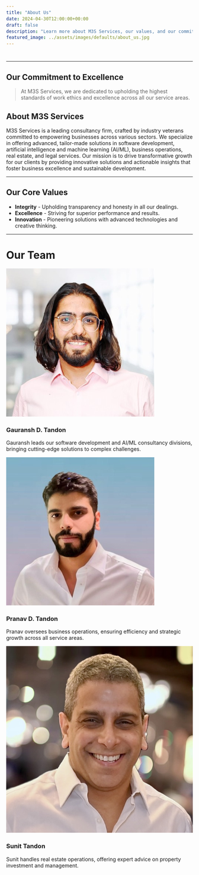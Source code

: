 ```yaml
---
title: "About Us"
date: 2024-04-30T12:00:00+00:00
draft: false
description: "Learn more about M3S Services, our values, and our commitment to providing top-tier consultancy across multiple domains."
featured_image: ../assets/images/defaults/about_us.jpg
---
```

#  

---------------------------------------------------------


## Our Commitment to Excellence
> At M3S Services, we are dedicated to upholding the highest standards of work ethics and excellence across all our service areas.

## About M3S Services

M3S Services is a leading consultancy firm, crafted by industry veterans committed to empowering businesses across various sectors. We specialize in offering advanced, tailor-made solutions in software development, artificial intelligence and machine learning (AI/ML), business operations, real estate, and legal services. Our mission is to drive transformative growth for our clients by providing innovative solutions and actionable insights that foster business excellence and sustainable development.

---------------------------------------------------------

## Our Core Values
- **Integrity** - Upholding transparency and honesty in all our dealings.
- **Excellence** - Striving for superior performance and results.
- **Innovation** - Pioneering solutions with advanced technologies and creative thinking.

---------------------------------------------------------

# Our Team
<section class="py-12 sm:py-16 bg-gray-900">
  <div class="max-w-7xl mx-auto px-6 lg:px-8">
    <div class="space-y-10">
      <div class="grid grid-cols-1 gap-y-10 lg:grid-cols-3 lg:gap-x-8">
        <div class="space-y-4">
          <img src="../assets/images/defaults/gauransh.jpg" alt="Gauransh Tandon" class="w-auto h-auto">
          <h3 class="text-xl font-bold text-white">Gauransh D. Tandon</h3>
          <p class="text-gray-300">Gauransh leads our software development and AI/ML consultancy divisions, bringing cutting-edge solutions to complex challenges.</p>
        </div>
        <div class="space-y-4">
          <img src="../assets/images/defaults/pranav.jpg" alt="Pranav Tandon" class="w-auto h-auto">
          <h3 class="text-xl font-bold text-white">Pranav D. Tandon</h3>
          <p class="text-gray-300">Pranav oversees business operations, ensuring efficiency and strategic growth across all service areas.</p>
        </div>
        <div class="space-y-4">
            <img src="../assets/images/defaults/sunit.jpg" alt="Sunit Tandon" class="w-auto h-auto">
            <h3 class="text-xl font-bold text-white">Sunit Tandon</h3>
            <p class="text-gray-300">Sunit handles real estate operations, offering expert advice on property investment and management.</p>
        </div>
      </div>
    </div>
  </div>
</section>
